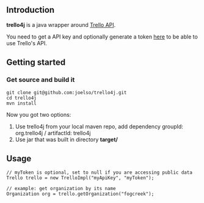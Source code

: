 ## Introduction
**trello4j** is a java wrapper around [Trello API](https://developers.trello.com/v1.0/reference).

You need to get a API key and optionally generate a token [here](https://trello.com/1/appKey/generate) to be able to use Trello's API.

## Getting started

### Get source and build it

    git clone git@github.com:joelso/trello4j.git
	cd trello4j
	mvn install

Now you got two options:

1. Use trello4j from your local maven repo, add dependency groupId: org.trello4j / artifactId: trello4j
2. Use jar that was built in directory **target/**

## Usage
	
	// myToken is optional, set to null if you are accessing public data
    Trello trello = new TrelloImpl("myApiKey", "myToken");  
	
	// example: get organization by its name
    Organization org = trello.getOrganization("fogcreek");